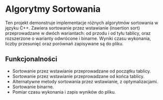 # Algorytmy Sortowania

Ten projekt demonstruje implementacje różnych algorytmów sortowania w języku C++. Zawiera sortowanie przez wstawianie (insertion sort) przeprowadzane w dwóch wariantach: od przodu i od tyłu tablicy, oraz rozszerzone o warianty odwrócone i binarne. Wyniki czasu wykonania, liczby przesunięć oraz porównań zapisywane są do pliku.

## Funkcjonalności

- Sortowanie przez wstawianie przeprowadzane od początku tablicy.
- Sortowanie przez wstawianie przeprowadzane od końca tablicy.
- Alternatywne metody sortowania przez wstawianie, z optymalizacjami.
- Sortowanie binarne.
- Pomiar czasu wykonania i zapis wyników do pliku.

